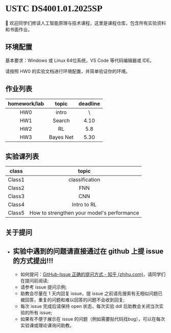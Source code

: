 # <font face="Consolas">USTC DS4001.01.2025SP</font>

:star2: 欢迎同学们修读人工智能原理与技术课程，这里是课程仓库，包含所有实验资料和书面作业。







## 环境配置
基本要求：Windows 或 Linux 64位系统，VS Code 等代码编辑器或 IDE。

请按照 HW0 的实验文档进行环境配置，并简单验证你的环境。






## 作业列表

| homework/lab |   topic   | deadline |
| :----------: | :-------: | :------: |
|     HW0      |   intro   |    \     |
|     HW1      |  Search   |   4.10   |
|     HW2      |    RL     |   5.8    |
|     HW3      | Bayes Net |   5.30   |



## 实验课列表

| class  |     topic      |
| :----: | :------------: |
| Class1 | classification |
| Class2 |      FNN       |
| Class3 |      CNN       |
| Class4 | Intro to RL    |
| Class5 | How to strengthen your model's performance |









## 关于提问

- ## **实验中遇到的问题请直接通过在 github 上提 issue 的方式提出!!!**
  
  - 如何提问：[GitHub-Issue 正确的提问方式 - 知乎 (zhihu.com)](https://zhuanlan.zhihu.com/p/75691927)，请同学们在提问前阅读;
  - 请参考 issue 提问示例;
  - 助教会尽量在 1 天内回复 issue，提 issue 之前请先搜索有无相似问题已被回答，重复的问题和难以回答的问题不会收到回复;
  - 每次 issue 完成后请保持 open 状态，每次实验 ddl 后助教会关闭当次实验的所有 issue;
  - 如果有不便于展示在 issue 的问题（例如需要贴代码找bug），可以在每次实验课或理论课询问助教。

